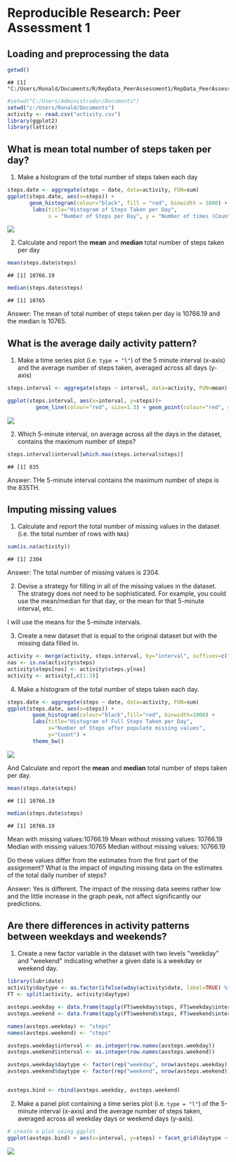 # Reproducible Research: Peer Assessment 1

## Loading and preprocessing the data


```r
getwd()
```

```
## [1] "C:/Users/Ronald/Documents/R/RepData_PeerAssessment1/RepData_PeerAssessment1"
```

```r
#setwd("C:/Users/Administrador/Documents")
setwd("c:/Users/Ronald/Documents")
activity <- read.csv("activity.csv")
library(ggplot2)
library(lattice)
```

## What is mean total number of steps taken per day?

1. Make a histogram of the total number of steps taken each day


```r
steps.date <- aggregate(steps ~ date, data=activity, FUN=sum)
ggplot(steps.date, aes(x=steps)) + 
       geom_histogram(colour="black", fill = "red", binwidth = 1000) + 
        labs(title="Histogram of Steps Taken per Day", 
             x = "Number of Steps per Day", y = "Number of times (Count)")         
```

![](PA1_template_files/figure-html/unnamed-chunk-2-1.png) 

2. Calculate and report the **mean** and **median** total number of steps taken per day


```r
mean(steps.date$steps)
```

```
## [1] 10766.19
```

```r
median(steps.date$steps)
```

```
## [1] 10765
```

Answer: The mean of total number of steps taken per day is 10766.19 and the median is 10765.


## What is the average daily activity pattern?

1. Make a time series plot (i.e. `type = "l"`) of the 5 minute interval (x-axis) and the average number of steps taken, averaged across all days (y-axis)


```r
steps.interval <- aggregate(steps ~ interval, data=activity, FUN=mean)

ggplot(steps.interval, aes(x=interval, y=steps))+
         geom_line(colour="red", size=1.3) + geom_point(colour="red", size=2, shape=21, fill="white")+ labs(title="Average Daily Activity Pattern", x="Interval", y="Number of steps")
```

![](PA1_template_files/figure-html/unnamed-chunk-4-1.png) 

2. Which 5-minute interval, on average across all the days in the dataset, contains the maximum number of steps?


```r
steps.interval$interval[which.max(steps.interval$steps)]
```

```
## [1] 835
```

Answer: THe 5-minute interval contains the maximum number of steps is the 835TH.


## Imputing missing values

1. Calculate and report the total number of missing values in the dataset (i.e. the total number of rows with `NA`s)


```r
sum(is.na(activity))
```

```
## [1] 2304
```

Answer: The total number of missing values is 2304.

2. Devise a strategy for filling in all of the missing values in the dataset. The strategy does not need to be sophisticated. For example, you could use the mean/median for that day, or the mean for that 5-minute interval, etc.

I will use the means for the 5-minute intervals.


3. Create a new dataset that is equal to the original dataset but with the missing data filled in.


```r
activity <- merge(activity, steps.interval, by="interval", suffixes=c("",".y"))
nas <- is.na(activity$steps)
activity$steps[nas] <- activity$steps.y[nas]
activity <- activity[,c(1:3)]
```

4. Make a histogram of the total number of steps taken each day. 


```r
steps.date <- aggregate(steps ~ date, data=activity, FUN=sum)
ggplot(steps.date, aes(x=steps)) + 
        geom_histogram(colour="black",fill="red", binwidth=1000) + 
        labs(title="Histogram of Full Steps Taken per Day", 
             x="Number of Steps after populate missing values", 
             y="Count") + 
        theme_bw() 
```

![](PA1_template_files/figure-html/unnamed-chunk-8-1.png) 

And Calculate and report the **mean** and **median** total number of steps taken per day. 

```r
mean(steps.date$steps)
```

```
## [1] 10766.19
```

```r
median(steps.date$steps)
```

```
## [1] 10766.19
```
Mean with missing values:10766.19
Mean without missing values: 10766.19
Median with missing values:10765
Median without missing values: 10766.19

Do these values differ from the estimates from the first part of the assignment? What is the impact of imputing missing data on the estimates of the total daily number of steps?

Answer: Yes is different. The impact of the missing data seems rather low and the little increase in the graph peak, not affect significantly our predictions.


## Are there differences in activity patterns between weekdays and weekends?

1. Create a new factor variable in the dataset with two levels "weekday" and "weekend" indicating whether a given date is a weekday or weekend day.


```r
library(lubridate)
activity$daytype <- as.factor(ifelse(wday(activity$date, label=TRUE) %in% c("Sat", "Sun"), "weekend", "weekday"))
FT <- split(activity, activity$daytype)

avsteps.weekday <- data.frame(tapply(FT$weekday$steps, FT$weekday$interval, mean))
avsteps.weekend <- data.frame(tapply(FT$weekend$steps, FT$weekend$interval, mean))

names(avsteps.weekday) <- "steps"
names(avsteps.weekend) <- "steps"

avsteps.weekday$interval <- as.integer(row.names(avsteps.weekday))
avsteps.weekend$interval <- as.integer(row.names(avsteps.weekend))

avsteps.weekday$daytype <- factor(rep("weekday", nrow(avsteps.weekday)), levels=c("weekday", "weekend"))
avsteps.weekend$daytype <- factor(rep("weekend", nrow(avsteps.weekend)), levels=c("weekday", "weekend"))


avsteps.bind <- rbind(avsteps.weekday, avsteps.weekend)
```

2. Make a panel plot containing a time series plot (i.e. `type = "l"`) of the 5-minute interval (x-axis) and the average number of steps taken, averaged across all weekday days or weekend days (y-axis).


```r
# create a plot using ggplot
ggplot(avsteps.bind) + aes(x=interval, y=steps) + facet_grid(daytype ~ .) + geom_line() + labs(title="Time Series Plot of Average Number of Steps Per Interval", y="Average number of steps")
```

![](PA1_template_files/figure-html/unnamed-chunk-11-1.png) 
